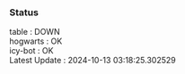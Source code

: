 ### Status


table : DOWN  
hogwarts : OK  
icy-bot : OK  
Latest Update : 2024-10-13 03:18:25.302529
